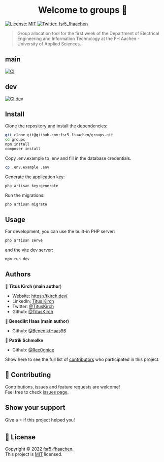 <h1 align="center">Welcome to groups 👋</h1>
<p>
  <a href="https://github.com/fsr5-fhaachen/groups/blob/main/LICENSE" target="_blank">
    <img alt="License: MIT" src="https://img.shields.io/github/license/fsr5-fhaachen/groups" />
  </a>
  <a href="https://twitter.com/fsr5_fhaachen" target="_blank">
    <img alt="Twitter: fsr5_fhaachen" src="https://img.shields.io/twitter/follow/fsr5_fhaachen.svg?style=social" />
  </a>
</p>

> Group allocation tool for the first week of the Department of Electrical Engineering and Information Technology at the FH Aachen - University of Applied Sciences.

## main
<a href="https://github.com/fsr5-fhaachen/groups/actions/workflows/ci.yml" target="_blank">
  <img alt="CI" src="https://github.com/fsr5-fhaachen/groups/actions/workflows/ci.yml/badge.svg" />
</a>

## dev
<a href="https://github.com/fsr5-fhaachen/groups/actions/workflows/ci.yml" target="_blank">
  <img alt="CI dev" src="https://github.com/fsr5-fhaachen/groups/actions/workflows/ci.yml/badge.svg?branch=dev" />
</a>

## Install

Clone the repository and install the dependencies:

```sh
git clone git@github.com:fsr5-fhaachen/groups.git
cd groups
npm install
composer install
```

Copy .env.example to .env and fill in the database credentials.

```sh
cp .env.example .env
```

Generate the application key:

```sh
php artisan key:generate
```

Run the migrations:

```sh
php artisan migrate
```

## Usage

For development, you can use the built-in PHP server:

```sh
php artisan serve
```

and the vite dev server:

```sh
npm run dev
```

## Authors

👤 **Titus Kirch (main author)**

* Website: https://tkirch.dev/
* LinkedIn; [Titus Kirch](https://www.linkedin.com/in/tituskirch/)
* Twitter: [@TitusKirch](https://twitter.com/TitusKirch)
* Github: [@TitusKirch](https://github.com/TitusKirch)

👤 **Benedikt Haas (main author)**

* Github: [@BenediktHaas96](https://github.com/BenediktHaas96)

👤 **Patrik Schmolke**

* Github: [@Rec0gnice](https://github.com/Rec0gnice)

Show here to see the full list of [contributors](https://github.com/fsr5-fhaachen/groups/graphs/contributors) who participated in this project.

## 🤝 Contributing

Contributions, issues and feature requests are welcome!<br />Feel free to check [issues page](https://github.com/fsr5-fhaachen/groups/issues). 

## Show your support

Give a ⭐️ if this project helped you!

## 📝 License

Copyright © 2022 [fsr5-fhaachen](https://github.com/fsr5-fhaachen).<br />
This project is [MIT](https://github.com/fsr5-fhaachen/groups/blob/main/LICENSE) licensed.